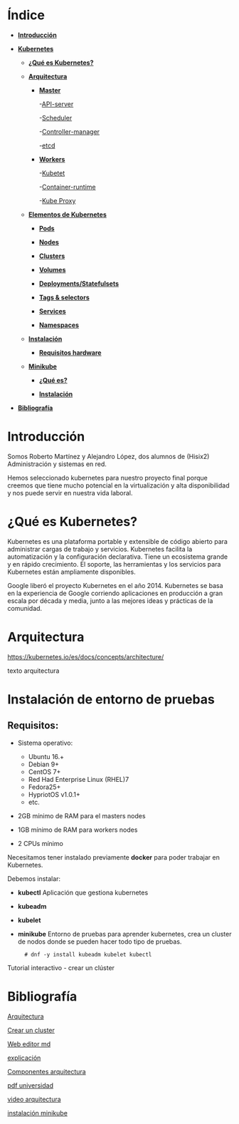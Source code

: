 # Índice 

- **[Introducción](#introduccion)**

- **[Kubernetes](#kubernetes)**
	
	- **[¿Qué es Kubernetes?](#queeskubernetes)**

	- **[Arquitectura](#arquitectura)**
		

		- **[Master](#master)**

			-[API-server](#api)
				
			-[Scheduler](#scheduler)

			-[Controller-manager](#controller)

			-[etcd](#etcd)				

		- **[Workers](#workers)**
				
			-[Kubetet](#kubelet)

			-[Container-runtime](#containerruntime)

			-[Kube Proxy](#kubeproxy)

	- **[Elementos de Kubernetes](#elementos)**

		- **[Pods](#pods)**

		- **[Nodes](#nodes)**

		- **[Clusters](#clusters)**

		- **[Volumes](#volumes)**

		- **[Deployments/Statefulsets](#deployments)**

		- **[Tags & selectors](#tags)**

		- **[Services](#services)**

		- **[Namespaces](#namespaces)**
 

	- **[Instalación](#instalacion)**
	
		- **[Requisitos hardware](#requisitos)**

	- **[Minikube](#minikube)**

		- **[¿Qué es?](#queesminikube)**
		
		- **[Instalación](#instalacionminikube)**

- **[Bibliografía](#biblio)** 



# Introducción<a name="introduccion"></a>

Somos Roberto Martínez y Alejandro López, dos alumnos de (Hisix2) Administración y sistemas en red.

Hemos seleccionado kubernetes para nuestro proyecto final porque creemos que tiene mucho potencial en la virtualización y alta disponibilidad y nos puede servir en nuestra vida laboral.


# ¿Qué es Kubernetes?<a name="quees"></a>

Kubernetes es una plataforma portable y extensible de código abierto para administrar cargas de trabajo y servicios.
Kubernetes facilita la automatización y la configuración declarativa. Tiene un ecosistema grande y en rápido crecimiento. El soporte, las herramientas y los servicios para Kubernetes están ampliamente disponibles.

Google liberó el proyecto Kubernetes en el año 2014. Kubernetes se basa en la experiencia de Google corriendo aplicaciones en producción a gran escala por década y media, junto a las mejores ideas y prácticas de la comunidad.




# Arquitectura<a name="arquitectura"></a>

https://kubernetes.io/es/docs/concepts/architecture/

texto arquitectura 


# Instalación de entorno de pruebas<a name="instalacion"></a>

## Requisitos:<a name="requisitos"></a>

- Sistema operativo:
	- Ubuntu 16.+
	- Debian 9+
	- CentOS 7+
	- Red Had Enterprise Linux (RHEL)7
	- Fedora25+
	- HypriotOS v1.0.1+
	- etc.

- 2GB mínimo de RAM para el masters nodes
- 1GB mínimo de RAM para workers nodes
- 2 CPUs mínimo



Necesitamos tener instalado previamente **docker** para poder trabajar en Kubernetes.

Debemos instalar: 

- **kubectl** Aplicación que gestiona kubernetes

- **kubeadm**

- **kubelet**

- **minikube** Entorno de pruebas para aprender kubernetes, crea un cluster de nodos donde se pueden hacer todo tipo de pruebas.

		# dnf -y install kubeadm kubelet kubectl


Tutorial interactivo - crear un clúster



# Bibliografía<a name="bibliografia"></a>

[Arquitectura](https://kubernetes.io/es/docs/concepts/architecture/)

[Crear un cluster](https://kubernetes.io/es/docs/tutorials/kubernetes-basics/create-cluster/)

[Web editor md](https://stackedit.io/app#)

[explicación](https://www.itshellws.org/kubernetes/)

[Componentes arquitectura](https://aprenderdevops.com/arquitectura-de-kubernetes/)

[pdf universidad](https://core.ac.uk/download/pdf/288501998.pdf)

[video arquitectura](https://www.youtube.com/watch?v=8C_SCDbUJTg)

[instalación minikube](https://marvin.monge.me/post/instalar-minikube-en-fedora-32/)
